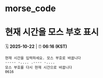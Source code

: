 # morse_code
# 현재 시간을 모스 부호 표시
<!-- MORSE_TIME_START -->
🗓️ **2025-10-22** | ⏰ **06:16 (KST)**

```
현재 시간을 입력하세요. 모스 부호로 바꿉니다
----- -.... .---- -....
모스 부호를 다시 현재 시간으로 바꿉니다
0616
```
<!-- MORSE_TIME_END -->
